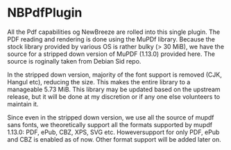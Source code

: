# NBPdfPlugin

All the Pdf capabilities og NewBreeze are rolled into this single plugin.
The PDF reading and rendering is done using the MuPDf library. Because the
stock library provided by various OS is rather bulky (> 30 MiB), we have the
source for a stripped down version of MuPDF (1.13.0) provided here. The source
is roginally taken from Debian Sid repo.

In the stripped down version, majority of the font support is removed
(CJK, Hangul etc), reducing the size. This makes the entire library to a
manageable 5.73 MiB. This library may be updated based on the upstream release,
but it will be done at my discretion or if any one else volunteers to
maintain it.

Since even in the stripped down version, we use all the source of mupdf sans fonts,
we theoretically support all the formats supported by mupdf 1.13.0: PDF, ePub, CBZ,
XPS, SVG etc. Howeversupport for only PDF, ePub and CBZ is enabled as of now. Other
format support will be added later on.
